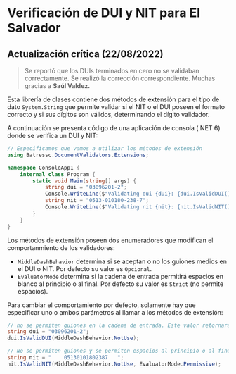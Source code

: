 ﻿# Verificación de DUI y NIT para El Salvador

## Actualización crítica (22/08/2022)

>Se reportó que los DUIs terminados en cero no se validaban correctamente. Se realizó la corrección correspondiente. Muchas gracias a **Saúl Valdez.** 

Esta librería de clases contiene dos métodos de extensión para el tipo de dato `System.String` que permite validar si el NIT o el DUI poseen el formato correcto y si sus dígitos son válidos, determinando el dígito validador.

A continuación se presenta código de una aplicación de consola (.NET 6) donde se verifica un DUI y NIT:

```csharp
// Especificamos que vamos a utilizar los métodos de extensión
using Batressc.DocumentValidators.Extensions;

namespace ConsoleApp1 {
    internal class Program {
        static void Main(string[] args) {
            string dui = "03096201-2";
            Console.WriteLine($"Validating dui {dui}: {dui.IsValidDUI()}");
            string nit = "0513-010180-238-7";
            Console.WriteLine($"Validating nit {nit}: {nit.IsValidNIT()}");
        }
    }
}
```

Los métodos de extensión poseen dos enumeradores que modifican el comportanmiento de los validadores: 

- `MiddleDashBehavior` determina si se aceptan o no los guiones medios en el DUI o NIT. Por defecto su valor es `Opcional`. 
- `EvaluatorMode` determina si la cadena de entrada permitirá espacios en blanco al principio o al final. Por defecto su valor es `Strict` (no permite espacios).

Para cambiar el comportamiento por defecto, solamente hay que especificar uno o ambos parámetros al llamar a los métodos de extensión:

```csharp
// no se permiten guiones en la cadena de entrada. Este valor retornará False
string dui = "03096201-2";
dui.IsValidDUI(MiddleDashBehavior.NotUse);

// No se permiten guiones y se permiten espacios al principio o al final. Este valor retornará True
string nit = "    05130101802387   ";
nit.IsValidNIT(MiddleDashBehavior.NotUse, EvaluatorMode.Permissive);  

